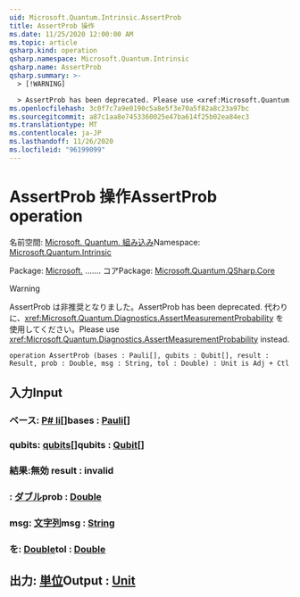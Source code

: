 ```yaml
---
uid: Microsoft.Quantum.Intrinsic.AssertProb
title: AssertProb 操作
ms.date: 11/25/2020 12:00:00 AM
ms.topic: article
qsharp.kind: operation
qsharp.namespace: Microsoft.Quantum.Intrinsic
qsharp.name: AssertProb
qsharp.summary: >-
  > [!WARNING]

  > AssertProb has been deprecated. Please use <xref:Microsoft.Quantum.Diagnostics.AssertMeasurementProbability> instead.
ms.openlocfilehash: 3c0f7c7a9e0190c5a8e5f3e70a5f82a8c23a97bc
ms.sourcegitcommit: a87c1aa8e7453360025e47ba614f25b02ea84ec3
ms.translationtype: MT
ms.contentlocale: ja-JP
ms.lasthandoff: 11/26/2020
ms.locfileid: "96199099"
---
```

# <a name="assertprob-operation"></a><span data-ttu-id="a68d7-102">AssertProb 操作</span><span class="sxs-lookup"><span data-stu-id="a68d7-102">AssertProb operation</span></span>

<span data-ttu-id="a68d7-103">名前空間: [Microsoft. Quantum. 組み込み](xref:Microsoft.Quantum.Intrinsic)</span><span class="sxs-lookup"><span data-stu-id="a68d7-103">Namespace: [Microsoft.Quantum.Intrinsic](xref:Microsoft.Quantum.Intrinsic)</span></span>

<span data-ttu-id="a68d7-104">Package: [Microsoft.](https://nuget.org/packages/Microsoft.Quantum.QSharp.Core) ....... コア</span><span class="sxs-lookup"><span data-stu-id="a68d7-104">Package: [Microsoft.Quantum.QSharp.Core](https://nuget.org/packages/Microsoft.Quantum.QSharp.Core)</span></span>


> [!WARNING]
> <span data-ttu-id="a68d7-105">AssertProb は非推奨となりました。</span><span class="sxs-lookup"><span data-stu-id="a68d7-105">AssertProb has been deprecated.</span></span> <span data-ttu-id="a68d7-106">代わりに、<xref:Microsoft.Quantum.Diagnostics.AssertMeasurementProbability> を使用してください。</span><span class="sxs-lookup"><span data-stu-id="a68d7-106">Please use <xref:Microsoft.Quantum.Diagnostics.AssertMeasurementProbability> instead.</span></span>



```qsharp
operation AssertProb (bases : Pauli[], qubits : Qubit[], result : Result, prob : Double, msg : String, tol : Double) : Unit is Adj + Ctl
```


## <a name="input"></a><span data-ttu-id="a68d7-107">入力</span><span class="sxs-lookup"><span data-stu-id="a68d7-107">Input</span></span>

### <a name="bases--pauli"></a><span data-ttu-id="a68d7-108">ベース: [P# li](xref:microsoft.quantum.lang-ref.pauli)[]</span><span class="sxs-lookup"><span data-stu-id="a68d7-108">bases : [Pauli](xref:microsoft.quantum.lang-ref.pauli)[]</span></span>




### <a name="qubits--qubit"></a><span data-ttu-id="a68d7-109">qubits: [qubits](xref:microsoft.quantum.lang-ref.qubit)[]</span><span class="sxs-lookup"><span data-stu-id="a68d7-109">qubits : [Qubit](xref:microsoft.quantum.lang-ref.qubit)[]</span></span>




### <a name="result--__invalidresult__"></a><span data-ttu-id="a68d7-110">結果:__無効 <Result>__</span><span class="sxs-lookup"><span data-stu-id="a68d7-110">result : __invalid<Result>__</span></span>




### <a name="prob--double"></a><span data-ttu-id="a68d7-111">: [ダブル](xref:microsoft.quantum.lang-ref.double)</span><span class="sxs-lookup"><span data-stu-id="a68d7-111">prob : [Double](xref:microsoft.quantum.lang-ref.double)</span></span>




### <a name="msg--string"></a><span data-ttu-id="a68d7-112">msg: [文字列](xref:microsoft.quantum.lang-ref.string)</span><span class="sxs-lookup"><span data-stu-id="a68d7-112">msg : [String](xref:microsoft.quantum.lang-ref.string)</span></span>




### <a name="tol--double"></a><span data-ttu-id="a68d7-113">を: [Double](xref:microsoft.quantum.lang-ref.double)</span><span class="sxs-lookup"><span data-stu-id="a68d7-113">tol : [Double](xref:microsoft.quantum.lang-ref.double)</span></span>





## <a name="output--unit"></a><span data-ttu-id="a68d7-114">出力: [単位](xref:microsoft.quantum.lang-ref.unit)</span><span class="sxs-lookup"><span data-stu-id="a68d7-114">Output : [Unit](xref:microsoft.quantum.lang-ref.unit)</span></span>


